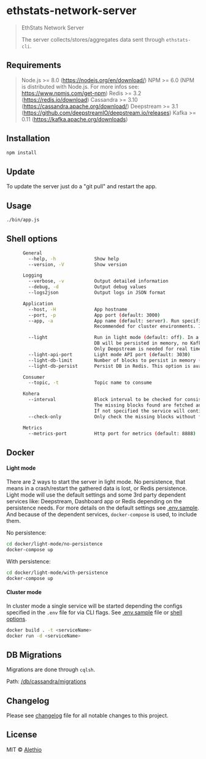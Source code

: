 # ethstats-network-server

> EthStats Network Server
>
> The server collects/stores/aggregates data sent through `ethstats-cli`.

## Requirements
> Node.js >= 8.0 (https://nodejs.org/en/download/)
> NPM >= 6.0 (NPM is distributed with Node.js. For more infos see: https://www.npmjs.com/get-npm)
> Redis >= 3.2 (https://redis.io/download)
> Cassandra >= 3.10 (https://cassandra.apache.org/download/)
> Deepstream >= 3.1 (https://github.com/deepstreamIO/deepstream.io/releases)
> Kafka >= 0.11 (https://kafka.apache.org/downloads)

## Installation

```sh
npm install
```

## Update

To update the server just do a "git pull" and restart the app.

## Usage

```sh
./bin/app.js
```

## Shell options

```sh
      General
        --help, -h              Show help
        --version, -V           Show version

      Logging
        --verbose, -v           Output detailed information
        --debug, -d             Output debug values
        --logs2json             Output logs in JSON format

      Application
        --host, -H              App hostname
        --port, -p              App port (default: 3000)
        --app, -a               App name (default: server). Run specific app as separate service (Available: server|consumer|api|configurator|kohera).
                                Recommended for cluster environments. If --light is specified, this option is ignored.

        --light                 Run in light mode (default: off). In a single instance will be started all necessary services (server, consumer, api).
                                DB will be persisted in memory, no Kafka needed for queuing and no Redis for caching.
                                Only Deepstream is needed for real time data reporting in the front end application.
        --light-api-port        Light mode API port (default: 3030)
        --light-db-limit        Number of blocks to persist in memory (default: 3000).
        --light-db-persist      Persist DB in Redis. This option is available only in light mode and consistent with --light-db-limit (default: off).

      Consumer
        --topic, -t             Topic name to consume

      Kohera
        --interval              Block interval to be checked for consistency. Value format: "start:end" 
                                The missing blocks found are fetched and sent to the consumer. 
                                If not specified the service will continuously check the consistency.
        --check-only            Only check the missing blocks without fetching the data.

      Metrics
        --metrics-port          Http port for metrics (default: 8888)
```

## Docker

#### Light mode

There are 2 ways to start the server in light mode. No persistence, that means in a crash/restart the gathered data is lost, or Redis persistence.
Light mode will use the default settings and some 3rd party dependent services like: Deepstream, Dashboard app or Redis depending on the persistence needs.
For more details on the default settings see [.env.sample](https://github.com/Alethio/ethstats-network-server/tree/master/.env.sample).
And because of the dependent services, `docker-compose` is used, to include them.

No persistence:
```sh
cd docker/light-mode/no-persistence
docker-compose up
```

With persistence:
```sh
cd docker/light-mode/with-persistence
docker-compose up
```

#### Cluster mode

In cluster mode a single service will be started depending the configs specified in the `.env` file for via CLI flags. See [.env.sample](https://github.com/Alethio/ethstats-network-server/tree/master/.env.sample) file or [shell options](#shell-options).

```sh
docker build . -t <serviceName>
docker run -d <serviceName>
```

## DB Migrations

Migrations are done through `cqlsh`.

Path: [/db/cassandra/migrations](https://github.com/Alethio/ethstats-network-server/tree/master/db/cassandra/migrations)

## Changelog

Please see [changelog](CHANGELOG.md) file for all notable changes to this project.

## License

MIT &copy; [Alethio](https://aleth.io)

